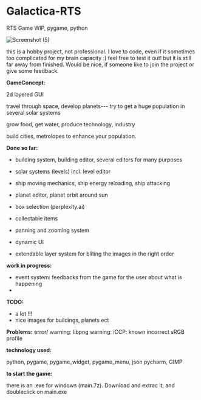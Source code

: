# Galactica-RTS

RTS Game WIP, pygame, python

![Screenshot (5)](https://github.com/sevi78/Galactica-RTS_zoomable1.1/blob/Galactica-RTS_zoomable1.1/Screenshot%20(5).png)

this is a hobby project, not professional. I love to code, even if it sometimes too complicated for my brain capacity :)
feel free to test it out! but it is still far away from finished.
Would be nice, if someone like to join the project or give some feedback.

**GameConcept:**

2d layered GUI

travel through space, develop planets--- try to get a huge population in several solar systems

grow food, get water, produce technology, industry

build cities, metrolopes to enhance your population.

**Done so far:**

- building system, building editor, several editors for many purposes
- solar systems (levels) incl. level editor
- ship moving mechanics, ship energy reloading, ship attacking 
- planet editor, planet orbit around sun
- box selection (perplexity.ai)

- collectable items
- panning and zooming system
- dynamic UI
- extendable layer system for bliting the images in the right order

**work in progress:**
- event system: feedbacks from the game for the user about what is happening
- 
**TODO:**

- a lot !!!
- nice images for buildings, planets ect

**Problems:**
error/ warning:
libpng warning: iCCP: known incorrect sRGB profile

**technology used:**

python, pygame, pygame_widget, pygame_menu, json
pycharm, GIMP

**to start the game:**

there is an .exe for windows (main.7z). Download and extrac it,  and doubleclick on main.exe
